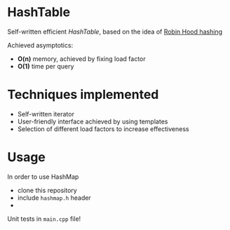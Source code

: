# HashTable

Self-written efficient *HashTable*, based on the idea of [Robin Hood hashing](https://en.wikipedia.org/wiki/Hash_table#:~:text=31%5D%3A%E2%80%8A353-,Robin%20Hood%20hashing,-%5Bedit%5D) 

Achieved asymptotics: 
- __O(n)__ memory, achieved by fixing load factor
- __O(1)__ time per query


# Techniques implemented 
- Self-written iterator 
- User-friendly interface achieved by using templates
- Selection of different load factors to increase effectiveness

# Usage
In order to use HashMap 
- clone this repository
- include ```hashmap.h``` header
- 
Unit tests in ```main.cpp``` file!
